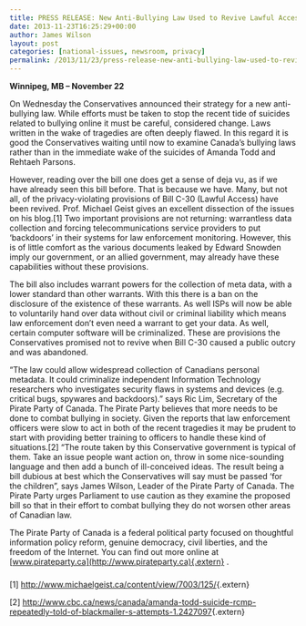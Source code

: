 ```yaml
---
title: PRESS RELEASE: New Anti-Bullying Law Used to Revive Lawful Access
date: 2013-11-23T16:25:29+00:00
author: James Wilson
layout: post
categories: [national-issues, newsroom, privacy]
permalink: /2013/11/23/press-release-new-anti-bullying-law-used-to-revive-lawful-access/
---
```

**Winnipeg, MB &#8211; November 22**

On Wednesday the Conservatives announced their strategy for a new anti-bullying law. While efforts must be taken to stop the recent tide of suicides related to bullying online it must be careful, considered change. Laws written in the wake of tragedies are often deeply flawed. In this regard it is good the Conservatives waiting until now to examine Canada&#8217;s bullying laws rather than in the immediate wake of the suicides of Amanda Todd and Rehtaeh Parsons.

However, reading over the bill one does get a sense of deja vu, as if we have already seen this bill before. That is because we have. Many, but not all, of the privacy-violating provisions of Bill C-30 (Lawful Access) have been revived. Prof. Michael Geist gives an excellent dissection of the issues on his blog.[1] Two important provisions are not returning: warrantless data collection and forcing telecommunications service providers to put &#8216;backdoors&#8217; in their systems for law enforcement monitoring. However, this is of little comfort as the various documents leaked by Edward Snowden imply our government, or an allied government, may already have these capabilities without these provisions.

The bill also includes warrant powers for the collection of meta data, with a lower standard than other warrants. With this there is a ban on the disclosure of the existence of these warrants. As well ISPs will now be able to voluntarily hand over data without civil or criminal liability which means law enforcement don&#8217;t even need a warrant to get your data. As well, certain computer software will be criminalized. These are provisions the Conservatives promised not to revive when Bill C-30 caused a public outcry and was abandoned.

&#8220;The law could allow widespread collection of Canadians personal metadata. It could criminalize independent Information Technology researchers who investigates security flaws in systems and devices (e.g. critical bugs, spywares and backdoors).&#8221; says Ric Lim, Secretary of the Pirate Party of Canada. The Pirate Party believes that more needs to be done to combat bullying in society. Given the reports that law enforcement officers were slow to act in both of the recent tragedies it may be prudent to start with providing better training to officers to handle these kind of situations.[2] &#8220;The route taken by this Conservative government is typical of them. Take an issue people want action on, throw in some nice-sounding language and then add a bunch of ill-conceived ideas. The result being a bill dubious at best which the Conservatives will say must be passed &#8216;for the children&#8221;, says James Wilson, Leader of the Pirate Party of Canada. The Pirate Party urges Parliament to use caution as they examine the proposed bill so that in their effort to combat bullying they do not worsen other areas of Canadian law.

The Pirate Party of Canada is a federal political party focused on thoughtful information policy reform, genuine democracy, civil liberties, and the freedom of the Internet. You can find out more online at [www.pirateparty.ca](http://www.pirateparty.ca){.extern} .

###

[1] <http://www.michaelgeist.ca/content/view/7003/125/>{.extern}

[2] <http://www.cbc.ca/news/canada/amanda-todd-suicide-rcmp-repeatedly-told-of-blackmailer-s-attempts-1.2427097>{.extern}